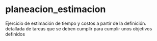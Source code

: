 # planeacion_estimacion
Ejercicio de estimación de tiempo y costos a partir de la definición. detallada de tareas que se deben cumplir para cumplir unos objetivos definidos
